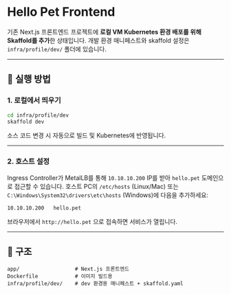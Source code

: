 # Hello Pet Frontend

기존 Next.js 프론트엔드 프로젝트에 **로컬 VM Kubernetes 환경 배포를 위해 Skaffold를 추가**한 상태입니다.
개발 환경 매니페스트와 skaffold 설정은 `infra/profile/dev/` 폴더에 있습니다.

---

## 🚀 실행 방법

### 1. 로컬에서 띄우기

```bash
cd infra/profile/dev
skaffold dev
```

소스 코드 변경 시 자동으로 빌드 및 Kubernetes에 반영됩니다.

---

### 2. 호스트 설정

Ingress Controller가 MetalLB를 통해 `10.10.10.200` IP를 받아 `hello.pet` 도메인으로 접근할 수 있습니다.
호스트 PC의 `/etc/hosts` (Linux/Mac) 또는 `C:\Windows\System32\drivers\etc\hosts` (Windows)에 다음을 추가하세요:

```
10.10.10.200   hello.pet
```

브라우저에서 `http://hello.pet` 으로 접속하면 서비스가 열립니다.

---

## 📂 구조

```
app/                  # Next.js 프론트엔드
Dockerfile            # 이미지 빌드용
infra/profile/dev/    # dev 환경용 매니페스트 + skaffold.yaml
```
